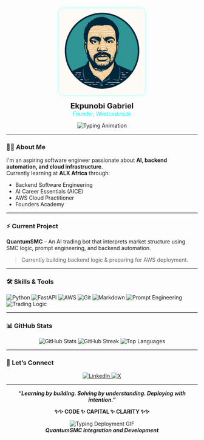 
<!-- Profile Banner -->
<p align="center">
  <img src="https://raw.githubusercontent.com/eodirah/eodirah/main/logo.jpeg" alt="Westcodeside Logo" style="width: 45%; border-radius: 12px; box-shadow: 0 0 10px rgba(0, 255, 255, 0.4);">
</p>

<p align="center">
  <strong style="font-size: 20px;">Ekpunobi Gabriel</strong><br>
  <em style="color: #00feef;">Founder, Westcodeside</em>
</p>

<p align="center">
  <img src="https://readme-typing-svg.herokuapp.com?font=Fira+Code&duration=3000&pause=500&color=00FEEF&center=true&vCenter=true&multiline=true&width=700&height=80&lines=✨+AI+%2B+Backend+%2B+Cloud+Learner;Building+QuantumSMC+with+Purpose" alt="Typing Animation" />
</p>

---

### 👋🏾 About Me

I'm an aspiring software engineer passionate about **AI, backend automation, and cloud infrastructure**.  
Currently learning at **ALX Africa** through:  
- Backend Software Engineering  
- AI Career Essentials (AICE)  
- AWS Cloud Practitioner  
- Founders Academy  

---

### ⚡ Current Project

**QuantumSMC** – An AI trading bot that interprets market structure using SMC logic, prompt engineering, and backend automation.  
> Currently building backend logic & preparing for AWS deployment.

---

### 🛠️ Skills & Tools

![Python](https://img.shields.io/badge/Python-3776AB?style=for-the-badge&logo=python&logoColor=white)
![FastAPI](https://img.shields.io/badge/FastAPI-005571?style=for-the-badge&logo=fastapi)
![AWS](https://img.shields.io/badge/AWS-232F3E?style=for-the-badge&logo=amazonaws)
![Git](https://img.shields.io/badge/Git-F05032?style=for-the-badge&logo=git)
![Markdown](https://img.shields.io/badge/Markdown-000000?style=for-the-badge&logo=markdown)
![Prompt Engineering](https://img.shields.io/badge/Prompt--Engineering-AI-blue?style=for-the-badge)
![Trading Logic](https://img.shields.io/badge/Smart+Money+Concepts-gray?style=for-the-badge)

---

### 📊 GitHub Stats

<p align="center">
  <img src="https://github-readme-stats.vercel.app/api?username=eodirah&show_icons=true&theme=github_dark" alt="GitHub Stats" />
  <img src="https://github-readme-streak-stats.herokuapp.com/?user=eodirah&theme=dark" alt="GitHub Streak" />
  <img src="https://github-readme-stats.vercel.app/api/top-langs/?username=eodirah&layout=compact&theme=github_dark" alt="Top Languages" />
</p>

---

### 🔗 Let’s Connect

<p align="center">
  <a href="https://www.linkedin.com/in/ekpunobi-gabriel">
    <img src="https://img.shields.io/badge/LinkedIn-blue?style=for-the-badge&logo=linkedin&logoColor=white" alt="LinkedIn" />
  </a>
  <a href="https://x.com/odirahchukwumma?s=21">
    <img src="https://img.shields.io/badge/X-black?style=for-the-badge&logo=twitter" alt="X" />
  </a>
</p>

---

<p align="center">
  <strong><em>“Learning by building. Solving by understanding. Deploying with intention.”</em></strong>
</p>

<p align="center">
  <strong>✨✨ CODE ✨ CAPITAL ✨ CLARITY ✨✨</strong>
</p>

<p align="center">
  <img src="https://media.giphy.com/media/xUPGcguWZHRC2HyBRS/giphy.gif" alt="Typing Deployment GIF" style="width: 300px;"><br>
  <em><strong>QuantumSMC Integration and Development</strong></em>
</p>

